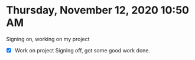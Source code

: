 # Thursday, November 12, 2020 10:50 AM
Signing on, working on my project
- [X] Work on project
Signing off, got some good work done.